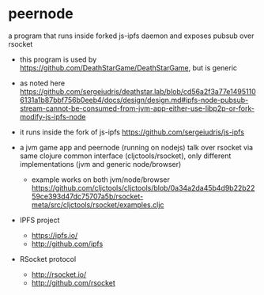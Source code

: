 # peernode
a program that runs inside forked js-ipfs daemon and exposes pubsub over rsocket

- this program is used by https://github.com/DeathStarGame/DeathStarGame, but is generic
- as noted here https://github.com/sergeiudris/deathstar.lab/blob/cd56a2f3a77e14951106131a1b87bbf756b0eeb4/docs/design/design.md#ipfs-node-pubsub-stream-cannot-be-consumed-from-jvm-app-either-use-libp2p-or-fork-modify-js-ipfs-node
- it runs inside the fork of js-ipfs https://github.com/sergeiudris/js-ipfs
- a jvm game app and peernode (running on nodejs) talk over rsocket via same clojure common interface (cljctools/rsocket), only different implementations (jvm and generic node/browser)
  - example works on both jvm/node/browser https://github.com/cljctools/cljctools/blob/0a34a2da45b4d9b22b2259ce393d47dc75707a5b/rsocket-meta/src/cljctools/rsocket/examples.cljc

- IPFS project
  - https://ipfs.io/
  - http://github.com/ipfs
- RSocket protocol
  - http://rsocket.io/
  - http://github.com/rsocket